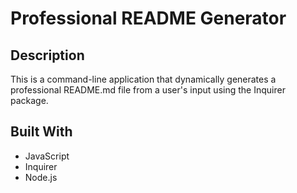 # Professional README Generator

## Description
This is a command-line application that dynamically generates a professional README.md file from a user's input using the Inquirer package.

## Built With
* JavaScript
* Inquirer
* Node.js


